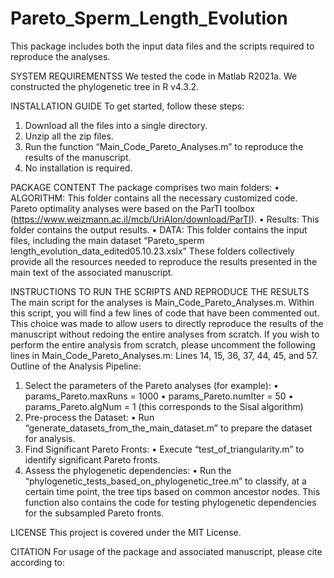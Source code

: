# Pareto_Sperm_Length_Evolution
This package includes both the input data files and the scripts required to reproduce the analyses.

SYSTEM REQUIREMENTSS 
We tested the code in Matlab R2021a. We constructed the phylogenetic tree in R v4.3.2.

INSTALLATION GUIDE
To get started, follow these steps:
1.	Download all the files into a single directory.
2.	Unzip all the zip files.
3.	Run the function “Main_Code_Pareto_Analyses.m” to reproduce the results of the manuscript.
4.	No installation is required.

PACKAGE CONTENT
The package comprises two main folders:
•	ALGORITHM: This folder contains all the necessary customized code. Pareto optimality analyses were based on the ParTI toolbox (https://www.weizmann.ac.il/mcb/UriAlon/download/ParTI). 
•	Results: This folder contains the output results.
•	DATA: This folder contains the input files, including the main dataset “Pareto_sperm length_evolution_data_edited05.10.23.xslx”
These folders collectively provide all the resources needed to reproduce the results presented in the main text of the associated manuscript.

INSTRUCTIONS TO RUN THE SCRIPTS AND REPRODUCE THE RESULTS
The main script for the analyses is Main_Code_Pareto_Analyses.m. Within this script, you will find a few lines of code that have been commented out. This choice was made to allow users to directly reproduce the results of the manuscript without redoing the entire analyses from scratch. 
If you wish to perform the entire analysis from scratch, please uncomment the following lines in Main_Code_Pareto_Analyses.m: Lines 14, 15, 36, 37, 44, 45, and 57.
Outline of the Analysis Pipeline:
1.	Select the parameters of the Pareto analyses (for example):
•	params_Pareto.maxRuns = 1000
•	params_Pareto.numIter = 50
•	params_Pareto.algNum   = 1   (this corresponds to the Sisal algorithm)
2.	Pre-process the Dataset:
•	Run “generate_datasets_from_the_main_dataset.m” to prepare the dataset for analysis.
3.	Find Significant Pareto Fronts:
•	Execute “test_of_triangularity.m” to identify significant Pareto fronts.
4.	Assess the phylogenetic dependencies:
•	Run the “phylogenetic_tests_based_on_phylogenetic_tree.m” to classify, at a certain time point, the tree tips based on common ancestor nodes. This function also contains the code for testing phylogenetic dependencies for the subsampled Pareto fronts.

LICENSE
This project is covered under the MIT License.

CITATION
For usage of the package and associated manuscript, please cite according to:




